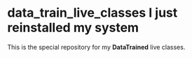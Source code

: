 # data_train_live_classes I just reinstalled my system
This is  the  special repository for my __DataTrained__ live classes.
